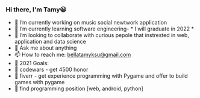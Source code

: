 ### Hi there, I'm Tamy😀


- 🔭 I’m currently working on music social newtwork application
- 🌱 I’m currently learning software engineering- * I will graduate in 2022 *
- 👯 I’m looking to collaborate with curious pepole that instrested in web, application and data science
- 💬 Ask me about anything
- 📫 How to reach me: bellatamyksu@gmail.com
- 🎯 2021 Goals: 
-    🔹 codewars - get 4500 honor
-    🔹 fiverr - get experience programming with Pygame and offer to build games with pygame
-    🔹 find programming position [web, android, python]
    

